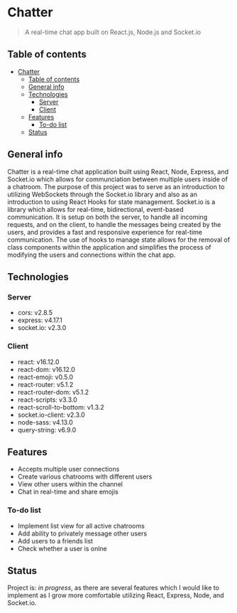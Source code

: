 # Chatter

> A real-time chat app built on React.js, Node.js and Socket.io

## Table of contents

- [Chatter](#chatter)
  - [Table of contents](#table-of-contents)
  - [General info](#general-info)
  - [Technologies](#technologies)
    - [Server](#server)
    - [Client](#client)
  - [Features](#features)
    - [To-do list](#to-do-list)
  - [Status](#status)

## General info

Chatter is a real-time chat application built using React, Node, Express, and Socket.io which allows for communciation between multiple users inside of a chatroom. The purpose of this project was to serve as an introduction to utilizing WebSockets through the Socket.io library and also as an introduction to using React Hooks for state management. Socket.io is a library which allows for real-time, bidirectional, event-based communication. It is setup on both the server, to handle all incoming requests, and on the client, to handle the messages being created by the users, and provides a fast and responsive experience for real-time communication. The use of hooks to manage state allows for the removal of class components within the application and simplifies the process of modifying the users and connections within the chat app.

## Technologies

### Server

- cors: v2.8.5
- express: v4.17.1
- socket.io: v2.3.0

### Client

- react: v16.12.0
- react-dom: v16.12.0
- react-emoji: v0.5.0
- react-router: v5.1.2
- react-router-dom: v5.1.2
- react-scripts: v3.3.0
- react-scroll-to-bottom: v1.3.2
- socket.io-client: v2.3.0
- node-sass: v4.13.0
- query-string: v6.9.0

## Features

- Accepts multiple user connections
- Create various chatrooms with different users
- View other users within the channel
- Chat in real-time and share emojis

### To-do list

- Implement list view for all active chatrooms
- Add ability to privately message other users
- Add users to a friends list
- Check whether a user is onlne

## Status

Project is: _in progress_, as there are several features which I would like to implement as I grow more comfortable utilizing React, Express, Node, and Socket.io.

